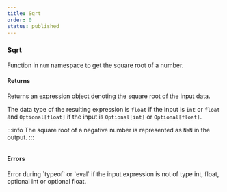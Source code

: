 ```yaml
---
title: Sqrt
order: 0
status: published
---
```


### Sqrt

Function in `num` namespace to get the square root of a number.

#### Returns
<Expandable type="Expr">
Returns an expression object denoting the square root of the input data. 

The data type of the resulting expression is `float` if the input is `int` or 
`float` and `Optional[float]` if the input is `Optional[int]` or `Optional[float]`.
</Expandable>

:::info
The square root of a negative number is represented as `NaN` in the output.
:::

<pre snippet="api-reference/expressions/num#sqrt"
    status="success" message="Getting square root of a number">
</pre>

#### Errors
<Expandable title="Invoking on a non-numeric type">
Error during `typeof` or `eval` if the input expression is not of type int, 
float, optional int or optional float.
</Expandable>
